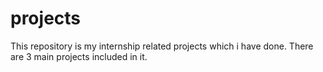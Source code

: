 # projects
This repository is my internship related projects which i have done. There are 3 main projects included in it.
